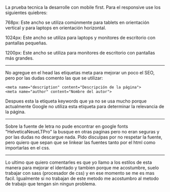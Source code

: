 La prueba tecnica la desarrolle con mobile first. Para el responsive use los siguientes quiebres:

768px: Este ancho se utiliza comúnmente para tablets en orientación vertical y para laptops en orientación horizontal.

1024px: Este ancho se utiliza para laptops y monitores de escritorio con pantallas pequeñas.

1200px: Este ancho se utiliza para monitores de escritorio con pantallas más grandes.

----------------------------------------------
No agregue en el head las etiquetas meta para mejorar un poco el SEO, pero por las dudas comento las que se utilizar:

    <meta name="description" content="Descripción de la página">
    <meta name="author" content="Nombre del autor">

Despues esta la etiqueta keywords que ya no se usa mucho porque actualmente Google no utiliza esta etiqueta para determinar la relevancia de la página.

---------------------------------------------
Sobre la fuente de letra no pude encontrar en google fonts "HelveticaNeueLTPro" la busque en otras paginas pero no eran seguras y por las dudas no descargue nada. Pido disculpas por no respetar la fuente, pero quiero que sepan que se linkear las fuentes tanto por el html como importarlas en el css.

---------------------------------------------

Lo ultimo que quiero comentarles es que yo llamo a los estilos de esta manera para mejorar el identado y tambien porque me acostumbre, suelo trabajar con sass (procesador de css) y en ese momento se me es mas facil.
Igualmente si no trabajan de este metodo me acostumbro al metodo de trabajo que tengan sin ningun problema.

